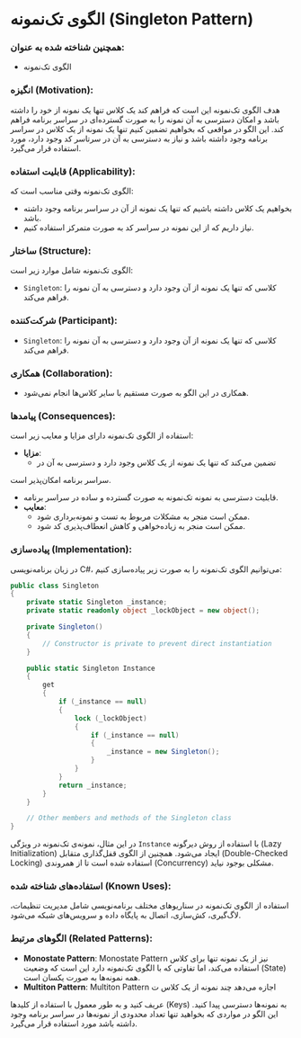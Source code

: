 # الگوی تک‌نمونه (Singleton Pattern)

### همچنین شناخته شده به عنوان:
- الگوی تک‌نمونه

### انگیزه (Motivation):
هدف الگوی تک‌نمونه این است که فراهم کند یک کلاس تنها یک نمونه از خود را داشته باشد و امکان دسترسی به آن نمونه را به صورت گسترده‌ای در سراسر برنامه فراهم کند. این الگو در مواقعی که بخواهیم تضمین کنیم تنها یک نمونه از یک کلاس در سراسر برنامه وجود داشته باشد و نیاز به دسترسی به آن در سرتاسر کد وجود دارد، مورد استفاده قرار می‌گیرد.

### قابلیت استفاده (Applicability):
الگوی تک‌نمونه وقتی مناسب است که:
- بخواهیم یک کلاس داشته باشیم که تنها یک نمونه از آن در سراسر برنامه وجود داشته باشد.
- نیاز داریم که از این نمونه در سراسر کد به صورت متمرکز استفاده کنیم.

### ساختار (Structure):
الگوی تک‌نمونه شامل موارد زیر است:
- `Singleton`: کلاسی که تنها یک نمونه از آن وجود دارد و دسترسی به آن نمونه را فراهم می‌کند.

### شرکت‌کننده (Participant):
- `Singleton`: کلاسی که تنها یک نمونه از آن وجود دارد و دسترسی به آن نمونه را فراهم می‌کند.

### همکاری (Collaboration):
- همکاری در این الگو به صورت مستقیم با سایر کلاس‌ها انجام نمی‌شود.

### پیامدها (Consequences):
استفاده از الگوی تک‌نمونه دارای مزایا و معایب زیر است:
- **مزایا**:
    - تضمین می‌کند که تنها یک نمونه از یک کلاس وجود دارد و دسترسی به آن در

سراسر برنامه امکان‌پذیر است.
- قابلیت دسترسی به نمونه تک‌نمونه به صورت گسترده و ساده در سراسر برنامه.
- **معایب**:
    - ممکن است منجر به مشکلات مربوط به تست و نمونه‌برداری شود.
    - ممکن است منجر به زیاده‌خواهی و کاهش انعطاف‌پذیری کد شود.

### پیاده‌سازی (Implementation):
در زبان برنامه‌نویسی C#، می‌توانیم الگوی تک‌نمونه را به صورت زیر پیاده‌سازی کنیم:

```csharp
public class Singleton
{
    private static Singleton _instance;
    private static readonly object _lockObject = new object();

    private Singleton()
    {
        // Constructor is private to prevent direct instantiation
    }

    public static Singleton Instance
    {
        get
        {
            if (_instance == null)
            {
                lock (_lockObject)
                {
                    if (_instance == null)
                    {
                        _instance = new Singleton();
                    }
                }
            }
            return _instance;
        }
    }

    // Other members and methods of the Singleton class
}
```

در این مثال، نمونه‌ی تک‌نمونه در ویژگی `Instance` با استفاده از روش دیرگونه (Lazy Initialization) ایجاد می‌شود. همچنین از الگوی قفل‌گذاری متقابل (Double-Checked Locking) استفاده شده است تا از همروندی (Concurrency) مشکلی بوجود نیاید.

### استفاده‌های شناخته شده (Known Uses):
استفاده از الگوی تک‌نمونه در سناریوهای مختلف برنامه‌نویسی شامل مدیریت تنظیمات، لاگ‌گیری، کش‌سازی، اتصال به پایگاه داده و سرویس‌های شبکه می‌شود.

### الگوهای مرتبط (Related Patterns):
- **Monostate Pattern**: Monostate Pattern نیز از یک نمونه تنها برای کلاس استفاده می‌کند، اما تفاوتی که با الگوی تک‌نمونه دارد این است که وضعیت (State) همه نمونه‌ها به صورت یکسان است.
- **Multiton Pattern**: Multiton Pattern اجازه می‌دهد چند نمونه از یک کلاس ت

عریف کنید و به طور معمول با استفاده از کلیدها (Keys) به نمونه‌ها دسترسی پیدا کنید. این الگو در مواردی که بخواهید تنها تعداد محدودی از نمونه‌ها در سراسر برنامه وجود داشته باشد مورد استفاده قرار می‌گیرد.